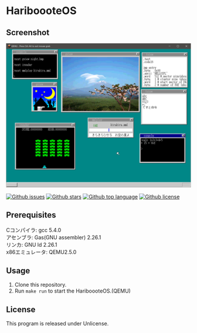 # HariboooteOS

## Screenshot

![sample.png](assets/sample.png)

[![Github issues](https://img.shields.io/github/issues/m-star18/HariboooteOS)](https://github.com/m-star18/HariboooteOS/issues)
[![Github stars](https://img.shields.io/github/stars/m-star18/HariboooteOS)](https://github.com/m-star18/HariboooteOS/stargazers)
[![Github top language](https://img.shields.io/github/languages/top/m-star18/HariboooteOS)](https://github.com/m-star18/HariboooteOS/)
[![Github license](https://img.shields.io/github/license/m-star18/HariboooteOS)](https://github.com/m-star18/HariboooteOS/)

## Prerequisites

Cコンパイラ: gcc 5.4.0 <br>
アセンブラ: Gas(GNU assembler) 2.26.1 <br>
リンカ: GNU ld 2.26.1 <br>
x86エミュレータ: QEMU2.5.0 <br>

## Usage

1. Clone this repository.
2. Run `make run` to start the HariboooteOS.(QEMU)

## License

This program is released under Unlicense.
